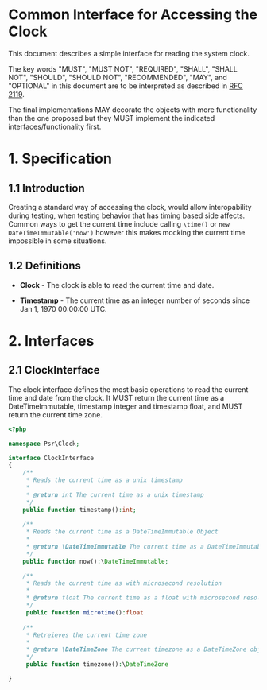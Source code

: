 Common Interface for Accessing the Clock
========================================

This document describes a simple interface for reading the system clock.

The key words "MUST", "MUST NOT", "REQUIRED", "SHALL", "SHALL NOT", "SHOULD",
"SHOULD NOT", "RECOMMENDED", "MAY", and "OPTIONAL" in this document are to be
interpreted as described in [RFC 2119][].

The final implementations MAY decorate the objects with more
functionality than the one proposed but they MUST implement the indicated
interfaces/functionality first.

[RFC 2119]: http://tools.ietf.org/html/rfc2119

# 1. Specification

## 1.1 Introduction

Creating a standard way of accessing the clock, would allow interopability
during testing, when testing behavior that has timing based side affects.
Common ways to get the current time include calling `\time()` or 
`new DateTimeImmutable('now')` however this makes mocking the current time
impossible in some situations.

## 1.2 Definitions

* **Clock** - The clock is able to read the current time and date.

* **Timestamp** - The current time as an integer number of seconds since
Jan 1, 1970 00:00:00 UTC.

# 2. Interfaces

## 2.1 ClockInterface

The clock interface defines the most basic operations to read the current time and date from the clock. 
It MUST return the current time as a DateTimeImmutable, timestamp integer and timestamp float, 
and MUST return the current time zone.

~~~php
<?php

namespace Psr\Clock;

interface ClockInterface
{
    /**
     * Reads the current time as a unix timestamp
     *
     * @return int The current time as a unix timestamp
     */
    public function timestamp():int;
    
    /**
     * Reads the current time as a DateTimeImmutable Object
     *
     * @return \DateTimeImmutable The current time as a DateTimeImmutable Object
     */
    public function now():\DateTimeImmutable;

    /**
     * Reads the current time as with microsecond resolution
     *
     * @return float The current time as a float with microsecond resolution
     */
     public function microtime():float
     
    /**
     * Retreieves the current time zone
     *
     * @return \DateTimeZone The current timezone as a DateTimeZone object
     */
     public function timezone():\DateTimeZone

}
~~~

